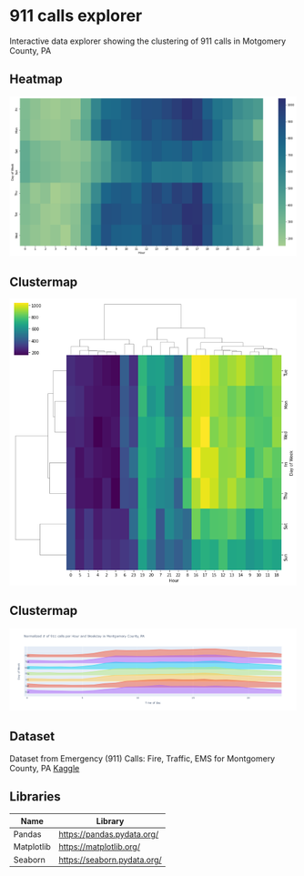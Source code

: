 # 911 calls explorer
Interactive data explorer showing the clustering of 911 calls in Motgomery County, PA

## Heatmap
![heatmap](./heatmap_day_hour.png)

## Clustermap
![clustermap](./clustermap_day_hour.png)

## Clustermap
![ridge](./ridge_day_hour.png)

## Dataset
Dataset from Emergency (911) Calls: Fire, Traffic, EMS for Montgomery County, PA [Kaggle](https://www.kaggle.com/mchirico/montcoalert)

## Libraries

| Name | Library |
| ------ | ------ |
| Pandas | https://pandas.pydata.org/ |
| Matplotlib | https://matplotlib.org/ |
| Seaborn | https://seaborn.pydata.org/ |

